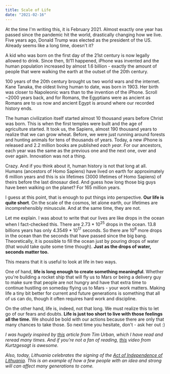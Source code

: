 ```yaml
---
title: Scale of Life
date: "2021-02-16"
---
```


At the time I'm writing this, it is February 2021. Almost exactly one year has passed since the pandemic hit the world, drastically changing how we live. Five years ago, Donald Trump was elected as the president of the US. Already seems like a long time, doesn't it? 

A kid who was born on the first day of the 21st century is now legally allowed to drink. Since then, 9/11 happened, iPhone was invented and the human population increased by almost 1.6 billion - exactly the amount of people that were walking the earth at the outset of the 20th century.

100 years of the 20th century brought us two world wars and the internet. Kane Tanaka, the oldest living human to date, was born in 1903. Her birth was closer to Napoleonic wars than to the invention of the iPhone. Scroll ~2000 years back, and for Romans, the Egyptians were as ancient as Romans are to us now and ancient Egypt is around where our recorded history ends. 

The human civilization itself started almost 10 thousand years before Christ was born. This is when the first temples were built and the age of agriculture started. It took us, the Sapiens, almost 190 thousand years to realize that we can grow wheat. Before, we were just running around forests and hunting animals for tens of thousands of years. Today, a new iPhone is released and 2.2 million books are published _each year_. For our ancestors, each year was the same as the previous one and the next one, over and over again. Innovation was not a thing.   

Crazy. And if you think about it, human history is not that long at all. Humans (ancestors of Homo Sapiens) have lived on earth for approximately 6 million years and this is six lifetimes (3000 lifetimes of Homo Sapiens) of theirs before the last dinosaur died. And guess how long those big guys have been walking on the planet? For 165 million years.

I guess at this point, that is enough to put things into perspective. **Our life is quite short**. On the scale of the cosmos, let alone earth, our lifetimes are incomprehensibly minuscule. And at the same time, they are not.

Let me explain. I was about to write that our lives are like drops in the ocean when I fact-checked this. There are 2.73 * 10<sup>25</sup> drops in the ocean. 13.8 billions years has only 4.3549 * 10<sup>17</sup> seconds. So there are 10<sup>8</sup> more drops in the ocean than the seconds that have passed since the big bang.  Theoretically, it is possible to fill the ocean just by pouring drops of water (that would take quite some time though). **Just as the drops of water, seconds matter too.** 

This means that it is useful to look at life in two ways. 

One of hand, **life is long enough to create something meaningful**. Whether you're building a rocket ship that will fly us to Mars or being a delivery guy to make sure that people are not hungry and have that extra time to continue hustling on someday flying us to Mars - your work matters. Making life a tiny bit better for current and future generations is something that all of us can do, though it often requires hard work and discipline.

On the other hand, life is, indeed, not that long. We must realize this to let go of our fears and doubts. **Life is just too short to live with those feelings all the time.** We should be bold with our actions because there are only that many chances to take those. So next time you hesitate, don't - ask her out :) 



*I was hugely inspired by [this](https://waitbutwhy.com/2013/08/putting-time-in-perspective.html) article from Tim Urban, which I have read and reread many times. And if you're not a fan of reading, [this](https://www.youtube.com/watch?v=5TbUxGZtwGI&ab_channel=Kurzgesagt%E2%80%93InaNutshell) video from Kurtzgesagt is awesome.*

*Also, today, Lithuania celebrates the signing of the [Act of Independence of Lithuania](https://en.wikipedia.org/wiki/Act_of_Independence_of_Lithuania). This is an example of how a few people with an idea and strong will can affect many generations to come.*